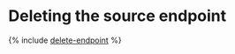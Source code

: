 # Deleting the source endpoint

{% include [delete-endpoint](../../../_includes/delete-endpoint.md) %}

